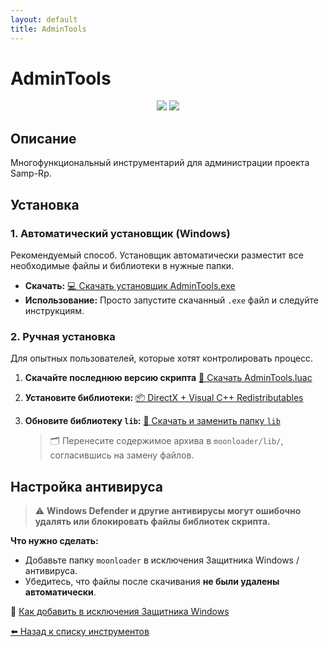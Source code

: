```yaml
---
layout: default
title: AdminTools
---
```


# AdminTools

<p align="center">
  <img src="https://img.shields.io/badge/status-active-brightgreen?style=flat-square">
  <img src="https://img.shields.io/badge/moonloader-supported-blue?style=flat-square">
</p>

## Описание

Многофункциональный инструментарий для администрации проекта Samp-Rp.

## Установка

### 1. Автоматический установщик (Windows)

Рекомендуемый способ. Установщик автоматически разместит все необходимые файлы и библиотеки в нужные папки.

- **Скачать:** [💻 Скачать установщик AdminTools.exe](https://github.com/amfeeque/samp.tools/raw/main/AdminTools/AdminTools.exe)
- **Использование:** Просто запустите скачанный `.exe` файл и следуйте инструкциям.


### 2. Ручная установка

Для опытных пользователей, которые хотят контролировать процесс.

1. **Скачайте последнюю версию скрипта**
   [🔄 Скачать AdminTools.luac](https://github.com/amfeeque/samp.tools/raw/main/AdminTools/AdminTools.luac)

2. **Установите библиотеки:**
   [📦 DirectX + Visual C++ Redistributables](https://github.com/amfeeque/samp.tools/raw/main/atoolsfiles/dx+vcredist.rar)

3. **Обновите библиотеку `lib`:**
   [📁 Скачать и заменить папку `lib`](https://github.com/amfeeque/samp.tools/raw/main/atoolsfiles/lib.zip)

   > 🗂 Перенесите содержимое архива в `moonloader/lib/`, согласившись на замену файлов.

## Настройка антивируса

> ⚠️ **Windows Defender и другие антивирусы могут ошибочно удалять или блокировать файлы библиотек скрипта.**

**Что нужно сделать:**
- Добавьте папку `moonloader` в исключения Защитника Windows / антивируса.
- Убедитесь, что файлы после скачивания **не были удалены автоматически**.

📖 [Как добавить в исключения Защитника Windows](https://remontka.pro/exclusions-defender-windows-10/)

[⬅️ Назад к списку инструментов](/samp.tools/)

